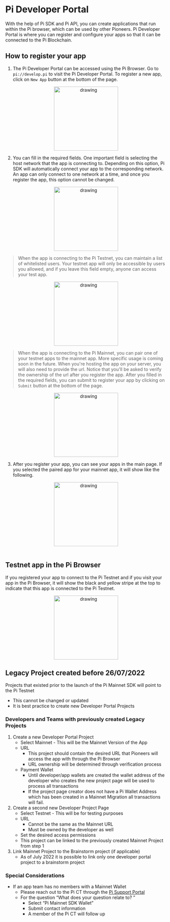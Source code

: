 # Pi Developer Portal

With the help of Pi SDK and Pi API, you can create applications that run within the Pi browser, which can be used by other Pioneers. Pi Developer Portal is where you can register and configure your apps so that it can be connected to the Pi Blockchain.

## How to register your app

1. The Pi Developer Portal can be accessed using the Pi Browser. Go to `pi://develop.pi` to visit the Pi Developer Portal. To register a new app, click on `New App` button at the bottom of the page.

<div style="text-align:center;">
    <img src="./img/dev_portal_main_1.png" alt="drawing" width="200"/>
</div>

2. You can fill in the required fields. One important field is selecting the host network that the app is connecting to. Depending on this option, Pi SDK will automatically connect your app to the corresponding network. An app can only connect to one network at a time, and once you register the app, this option cannot be changed.

<div style="text-align:center;">
    <img src="./img/dev_portal_new_1.png" alt="drawing" width="200"/>
</div>

> When the app is connecting to the Pi Testnet, you can maintain a list of whitelisted users. Your testnet app will only be accessible by users you allowed, and if you leave this field empty, anyone can access your test app.
<div style="text-align:center;">
    <img src="./img/dev_portal_new_2.png" alt="drawing" width="200"/>
</div>

> When the app is connecting to the Pi Mainnet, you can pair one of your testnet apps to the mainnet app. More specific usage is coming soon in the future.
> When you're hosting the app on your server, you will also need to provide the url. Notice that you'll be asked to verify the ownership of the url after you register the app. After you filled in the required fields, you can submit to register your app by clicking on `Submit` button at the bottom of the page.
<div style="text-align:center;">
    <img src="./img/dev_portal_new_3.png" alt="drawing" width="200"/>
</div>

3. After you register your app, you can see your apps in the main page. If you selected the paired app for your mainnet app, it will show like the following.

<div style="text-align:center;">
    <img src="./img/dev_portal_main_2.png" alt="drawing" width="200"/>
</div>
<br>

## Testnet app in the Pi Browser

If you registered your app to connect to the Pi Testnet and if you visit your app in the Pi Browser, it will show the black and yellow stripe at the top to indicate that this app is connected to the Pi Testnet.

<div style="text-align:center;">
    <img src="./img/testnet_indicator.png" alt="drawing" width="200"/>
</div>


## Legacy Project created before 26/07/2022 

Projects that existed prior to the launch of the Pi Mainnet SDK will point to the Pi Testnet
- This cannot be changed or updated
- It is best practice to create new Developer Portal Projects

### Developers and Teams with previously created Legacy Projects

1. Create a new Developer Portal Project 
    - Select Mainnet - This will be the Mainnet Version of the App
    - URL
        - This project should contain the desired URL that Pioneers will access the app with through the Pi Browser
        - URL ownership will be determined through verification process
    - Payment Wallet
        - Until developer/app wallets are created the wallet address of the developer who creates the new project page will be used to process all transactions
        - If the project page creator does not have a Pi Wallet Address which has been created in a Mainnet Migration all transactions will fail.  
2. Create a second new Developer Project Page
    - Select Testnet - This will be for testing purposes
    - URL
        - Cannot be the same as the Mainnet URL
        - Must be owned by the developer as well
    - Set the desired access permissions 
    - This project can be linked to the previously created Mainnet Project from step 1
3. Link Mainnet Project to the Brainstorm project (if applicable)
    - As of July 2022 it is possible to link only one developer portal project to a brainstorm project

### Special Considerations
- If an app team has no members with a Mainnet Wallet
    - Please reach out to the Pi CT through the <a href="https://pinetwork.atlassian.net/servicedesk/customer/portal/1/group/3/create/20" target="_blank">Pi Support Portal</a>
    - For the question “What does your question relate to? ”
        - Select “Pi Mainnet SDK Wallet”
        - Submit contact information
        - A member of the Pi CT will follow up
